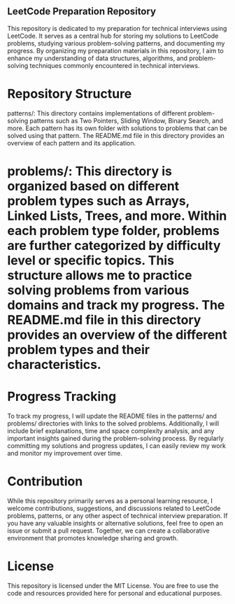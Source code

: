 ## LeetCode Preparation Repository
This repository is dedicated to my preparation for technical interviews using LeetCode. It serves as a central hub for storing my solutions to LeetCode problems, studying various problem-solving patterns, and documenting my progress. By organizing my preparation materials in this repository, I aim to enhance my understanding of data structures, algorithms, and problem-solving techniques commonly encountered in technical interviews.

# Repository Structure
patterns/: This directory contains implementations of different problem-solving patterns such as Two Pointers, Sliding Window, Binary Search, and more. Each pattern has its own folder with solutions to problems that can be solved using that pattern. The README.md file in this directory provides an overview of each pattern and its application.

# problems/: This directory is organized based on different problem types such as Arrays, Linked Lists, Trees, and more. Within each problem type folder, problems are further categorized by difficulty level or specific topics. This structure allows me to practice solving problems from various domains and track my progress. The README.md file in this directory provides an overview of the different problem types and their characteristics.

# Progress Tracking
To track my progress, I will update the README files in the patterns/ and problems/ directories with links to the solved problems. Additionally, I will include brief explanations, time and space complexity analysis, and any important insights gained during the problem-solving process. By regularly committing my solutions and progress updates, I can easily review my work and monitor my improvement over time.

# Contribution
While this repository primarily serves as a personal learning resource, I welcome contributions, suggestions, and discussions related to LeetCode problems, patterns, or any other aspect of technical interview preparation. If you have any valuable insights or alternative solutions, feel free to open an issue or submit a pull request. Together, we can create a collaborative environment that promotes knowledge sharing and growth.

# License
This repository is licensed under the MIT License. You are free to use the code and resources provided here for personal and educational purposes.
